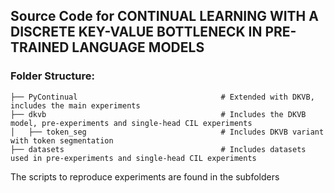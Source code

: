 ## Source Code for CONTINUAL LEARNING WITH A DISCRETE KEY-VALUE BOTTLENECK IN PRE-TRAINED LANGUAGE MODELS

### Folder Structure:
    ├── PyContinual                                # Extended with DKVB, includes the main experiments
    ├── dkvb                                       # Includes the DKVB model, pre-experiments and single-head CIL experiments
    │   ├── token_seg                              # Includes DKVB variant with token segmentation
    ├── datasets                                   # Includes datasets used in pre-experiments and single-head CIL experiments

The scripts to reproduce experiments are found in the subfolders
